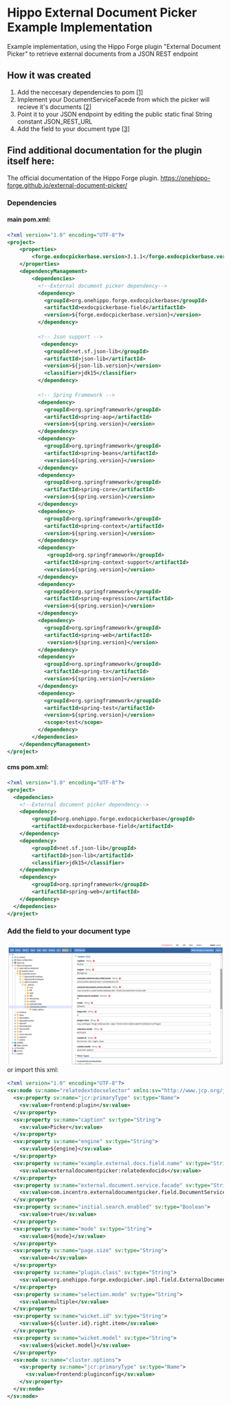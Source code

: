 # Hippo External Document Picker Example Implementation
Example implementation, using the Hippo Forge plugin "External Document Picker" to retrieve external documents from a JSON REST endpoint

## How it was created
1. Add the neccesary dependencies to pom [[1]](#1)
2. Implement your DocumentServiceFacede from which the picker will recieve it's documents [[2]](cms/src/main/java/com/incentro/externaldocumentpicker/field/DocumentServiceFacade.java)
3. Point it to your JSON endpoint by editing the public static final String constant JSON_REST_URL
4. Add the field to your document type [[3]](#3)

## Find additional documentation for the plugin itself here:
The official documentation of the Hippo Forge plugin.
https://onehippo-forge.github.io/external-document-picker/


### <a name="1"></a> Dependencies
#### main pom.xml:
```xml
<?xml version="1.0" encoding="UTF-8"?>
<project>
    <properties>
        <forge.exdocpickerbase.version>3.1.1</forge.exdocpickerbase.version>
    </properties>
    <dependencyManagement>
        <dependencies>
          <!--External document picker dependency-->
          <dependency>
            <groupId>org.onehippo.forge.exdocpickerbase</groupId>
            <artifactId>exdocpickerbase-field</artifactId>
            <version>${forge.exdocpickerbase.version}</version>
          </dependency>
          
          <!-- Json support -->
           <dependency>
            <groupId>net.sf.json-lib</groupId>
            <artifactId>json-lib</artifactId>
            <version>${json-lib.version}</version>
            <classifier>jdk15</classifier>
          </dependency>
          
          <!-- Spring Framework -->
          <dependency>
            <groupId>org.springframework</groupId>
            <artifactId>spring-aop</artifactId>
            <version>${spring.version}</version>
          </dependency>
          <dependency>
            <groupId>org.springframework</groupId>
            <artifactId>spring-beans</artifactId>
            <version>${spring.version}</version>
          </dependency>
          <dependency>
            <groupId>org.springframework</groupId>
            <artifactId>spring-core</artifactId>
            <version>${spring.version}</version>
          </dependency>
          <dependency>
            <groupId>org.springframework</groupId>
            <artifactId>spring-context</artifactId>
            <version>${spring.version}</version>
          </dependency>
          <dependency>
             <groupId>org.springframework</groupId>
            <artifactId>spring-context-support</artifactId>
            <version>${spring.version}</version>
          </dependency>
          <dependency>
            <groupId>org.springframework</groupId>
            <artifactId>spring-expression</artifactId>
            <version>${spring.version}</version>
          </dependency>
          <dependency>
            <groupId>org.springframework</groupId>
            <artifactId>spring-web</artifactId>
             <version>${spring.version}</version>
          </dependency>
          <dependency>
            <groupId>org.springframework</groupId>
            <artifactId>spring-tx</artifactId>
            <version>${spring.version}</version>
          </dependency>
          <dependency>
            <groupId>org.springframework</groupId>
            <artifactId>spring-test</artifactId>
            <version>${spring.version}</version>
            <scope>test</scope>
          </dependency>
        </dependencies>
    </dependencyManagement>
</project>
```
#### cms pom.xml:
```xml
<?xml version="1.0" encoding="UTF-8"?>
<project>
  <depedencies>
    <!--External document picker dependency-->
    <dependency>
        <groupId>org.onehippo.forge.exdocpickerbase</groupId>
        <artifactId>exdocpickerbase-field</artifactId>
    </dependency>
    <dependency>
        <groupId>net.sf.json-lib</groupId>
        <artifactId>json-lib</artifactId>
        <classifier>jdk15</classifier>
    </dependency>
    <dependency>
        <groupId>org.springframework</groupId>
        <artifactId>spring-web</artifactId>
    </dependency>
  </depedencies>
</project>
```

### <a name="3"></a> Add the field to your document type
![Example field configuration](nodeconfig.png)
or import this xml:
```xml
<?xml version="1.0" encoding="UTF-8"?>
<sv:node sv:name="relatedextdocselector" xmlns:sv="http://www.jcp.org/jcr/sv/1.0">
  <sv:property sv:name="jcr:primaryType" sv:type="Name">
    <sv:value>frontend:plugin</sv:value>
  </sv:property>
  <sv:property sv:name="caption" sv:type="String">
    <sv:value>Picker</sv:value>
  </sv:property>
  <sv:property sv:name="engine" sv:type="String">
    <sv:value>${engine}</sv:value>
  </sv:property>
  <sv:property sv:name="example.external.docs.field.name" sv:type="String">
    <sv:value>externaldocumentpicker:relatedexdocids</sv:value>
  </sv:property>
  <sv:property sv:name="external.document.service.facade" sv:type="String">
    <sv:value>com.incentro.externaldocumentpicker.field.DocumentServiceFacade</sv:value>
  </sv:property>
  <sv:property sv:name="initial.search.enabled" sv:type="Boolean">
    <sv:value>true</sv:value>
  </sv:property>
  <sv:property sv:name="mode" sv:type="String">
    <sv:value>${mode}</sv:value>
  </sv:property>
  <sv:property sv:name="page.size" sv:type="String">
    <sv:value>4</sv:value>
  </sv:property>
  <sv:property sv:name="plugin.class" sv:type="String">
    <sv:value>org.onehippo.forge.exdocpicker.impl.field.ExternalDocumentFieldSelectorPlugin</sv:value>
  </sv:property>
  <sv:property sv:name="selection.mode" sv:type="String">
    <sv:value>multiple</sv:value>
  </sv:property>
  <sv:property sv:name="wicket.id" sv:type="String">
    <sv:value>${cluster.id}.right.item</sv:value>
  </sv:property>
  <sv:property sv:name="wicket.model" sv:type="String">
    <sv:value>${wicket.model}</sv:value>
  </sv:property>
  <sv:node sv:name="cluster.options">
    <sv:property sv:name="jcr:primaryType" sv:type="Name">
      <sv:value>frontend:pluginconfig</sv:value>
    </sv:property>
  </sv:node>
</sv:node>
```